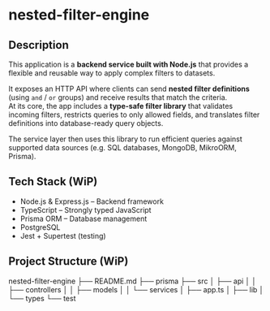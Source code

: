 # nested-filter-engine

## Description

This application is a **backend service built with Node.js** that provides a flexible and reusable way to apply complex filters to datasets.  

It exposes an HTTP API where clients can send **nested filter definitions** (using `and` / `or` groups) and receive results that match the criteria.  
At its core, the app includes a **type-safe filter library** that validates incoming filters, restricts queries to only allowed fields, and translates filter definitions into database-ready query objects.  

The service layer then uses this library to run efficient queries against supported data sources (e.g. SQL databases, MongoDB, MikroORM, Prisma).

## Tech Stack (WiP)

- Node.js & Express.js – Backend framework
- TypeScript – Strongly typed JavaScript
- Prisma ORM – Database management
- PostgreSQL
- Jest + Supertest (testing)

## Project Structure (WiP)

nested-filter-engine
├── README.md
├── prisma
├── src
│   ├── api
│   │   ├── controllers
│   │   ├── models
│   │   └── services
│   ├── app.ts
│   ├── lib
│   └── types
└── test


